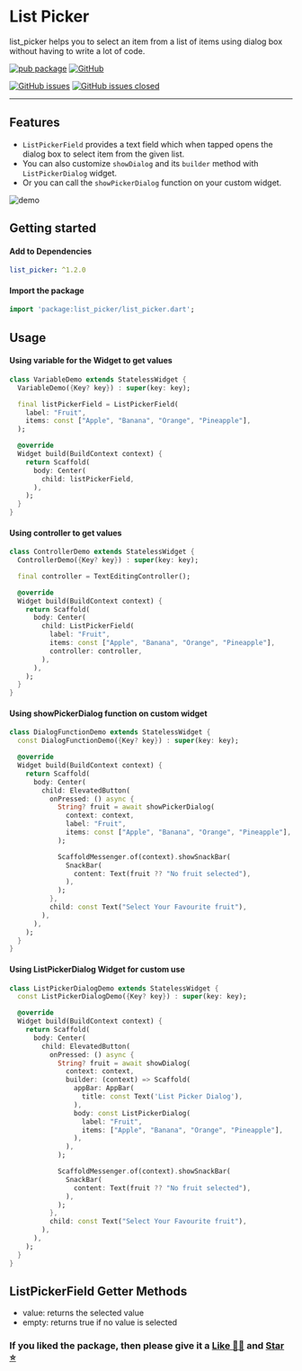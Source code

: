 # List Picker

list_picker helps you to select an item from a list of items using dialog box without having to write a lot of code.

[![pub package][package_svg]][package]
[![GitHub][license_svg]](LICENSE)

[![GitHub issues][issues_svg]][issues]
[![GitHub issues closed][issues_closed_svg]][issues_closed]

<hr />

## Features

- `ListPickerField` provides a text field which when tapped opens the dialog box to select item from the given list.
- You can also customize `showDialog` and its `builder` method with `ListPickerDialog` widget.
- Or you can call the `showPickerDialog` function on your custom widget.

![demo](https://user-images.githubusercontent.com/74326345/159289415-25f263a2-6ba3-40fd-ad12-17c38e2bcf28.gif)

## Getting started

#### Add to Dependencies

```yaml
list_picker: ^1.2.0
```

#### Import the package

```dart
import 'package:list_picker/list_picker.dart';
```

## Usage

#### Using variable for the Widget to get values

```dart
class VariableDemo extends StatelessWidget {
  VariableDemo({Key? key}) : super(key: key);

  final listPickerField = ListPickerField(
    label: "Fruit",
    items: const ["Apple", "Banana", "Orange", "Pineapple"],
  );

  @override
  Widget build(BuildContext context) {
    return Scaffold(
      body: Center(
        child: listPickerField,
      ),
    );
  }
}
```

#### Using controller to get values

```dart
class ControllerDemo extends StatelessWidget {
  ControllerDemo({Key? key}) : super(key: key);

  final controller = TextEditingController();

  @override
  Widget build(BuildContext context) {
    return Scaffold(
      body: Center(
        child: ListPickerField(
          label: "Fruit",
          items: const ["Apple", "Banana", "Orange", "Pineapple"],
          controller: controller,
        ),
      ),
    );
  }
}
```

#### Using showPickerDialog function on custom widget

```dart
class DialogFunctionDemo extends StatelessWidget {
  const DialogFunctionDemo({Key? key}) : super(key: key);

  @override
  Widget build(BuildContext context) {
    return Scaffold(
      body: Center(
        child: ElevatedButton(
          onPressed: () async {
            String? fruit = await showPickerDialog(
              context: context,
              label: "Fruit",
              items: const ["Apple", "Banana", "Orange", "Pineapple"],
            );

            ScaffoldMessenger.of(context).showSnackBar(
              SnackBar(
                content: Text(fruit ?? "No fruit selected"),
              ),
            );
          },
          child: const Text("Select Your Favourite fruit"),
        ),
      ),
    );
  }
}
```

#### Using ListPickerDialog Widget for custom use

```dart
class ListPickerDialogDemo extends StatelessWidget {
  const ListPickerDialogDemo({Key? key}) : super(key: key);

  @override
  Widget build(BuildContext context) {
    return Scaffold(
      body: Center(
        child: ElevatedButton(
          onPressed: () async {
            String? fruit = await showDialog(
              context: context,
              builder: (context) => Scaffold(
                appBar: AppBar(
                  title: const Text('List Picker Dialog'),
                ),
                body: const ListPickerDialog(
                  label: "Fruit",
                  items: ["Apple", "Banana", "Orange", "Pineapple"],
                ),
              ),
            );

            ScaffoldMessenger.of(context).showSnackBar(
              SnackBar(
                content: Text(fruit ?? "No fruit selected"),
              ),
            );
          },
          child: const Text("Select Your Favourite fruit"),
        ),
      ),
    );
  }
}
```

## ListPickerField Getter Methods

- value: returns the selected value
- empty: returns true if no value is selected

### If you liked the package, then please give it a [Like 👍🏼][package] and [Star ⭐][repository]

<!-- Badges URLs -->

[package_svg]: https://img.shields.io/pub/v/list_picker.svg?color=blueviolet
[license_svg]: https://img.shields.io/github/license/OutdatedGuy/list_picker.svg?color=purple
[issues_svg]: https://img.shields.io/github/issues/OutdatedGuy/list_picker.svg
[issues_closed_svg]: https://img.shields.io/github/issues-closed/OutdatedGuy/list_picker.svg?color=green

<!-- Links -->

[package]: https://pub.dev/packages/list_picker
[repository]: https://github.com/OutdatedGuy/list_picker
[issues]: https://github.com/OutdatedGuy/list_picker/issues
[issues_closed]: https://github.com/OutdatedGuy/list_picker/issues?q=is%3Aissue+is%3Aclosed
